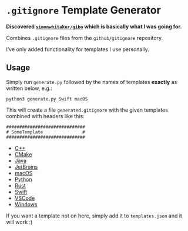 # `.gitignore` Template Generator

**Discovered [`simonwhitaker/gibo`](https://github.com/simonwhitaker/gibo) which is basically what I was going for.**

Combines `.gitignore` files from the `github/gitignore` repository.

I’ve only added functionality for templates I use personally.

## Usage

Simply run `generate.py` followed by the names of templates **exactly** as written below, e.g.:

`python3 generate.py Swift macOS`

This will create a file `generated.gitignore` with the given templates combined with headers like this:

```
##############################
# SomeTemplate               #
##############################
```

- [C++](https://github.com/github/gitignore/blob/master/C%2B%2B.gitignore)
- [CMake](https://github.com/github/gitignore/blob/master/CMake.gitignore)
- [Java](https://github.com/github/gitignore/blob/master/Java.gitignore)
- [JetBrains](https://github.com/github/gitignore/blob/master/Global/JetBrains.gitignore)
- [macOS](https://github.com/github/gitignore/blob/master/Global/macOS.gitignore)
- [Python](https://github.com/github/gitignore/blob/master/Python.gitignore)
- [Rust](https://github.com/github/gitignore/blob/master/Rust.gitignore)
- [Swift](https://github.com/github/gitignore/blob/master/Swift.gitignore)
- [VSCode](https://github.com/github/gitignore/blob/master/Global/VisualStudioCode.gitignore)
- [Windows](https://github.com/github/gitignore/blob/master/Global/Windows.gitignore)

If you want a template not on here, simply add it to `templates.json` and it will work :)
